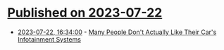 # [Published on 2023-07-22](index.md)

* [2023-07-22, 16:34:00](https://tech.slashdot.org/story/23/07/22/026226/many-people-dont-actually-like-their-cars-infotainment-systems?utm_source=rss1.0mainlinkanon&utm_medium=feed) - [Many People Don't Actually Like Their Car's Infotainment Systems](https://tech.slashdot.org/story/23/07/22/026226/many-people-dont-actually-like-their-cars-infotainment-systems?utm_source=rss1.0mainlinkanon&utm_medium=feed)
